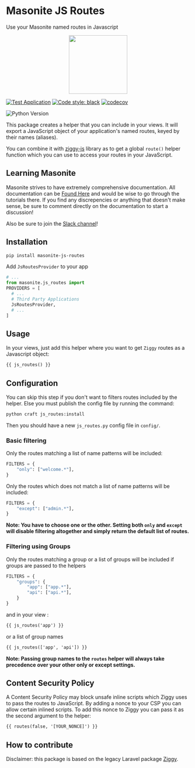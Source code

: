 # Masonite JS Routes

Use your Masonite named routes in Javascript

<p align="center">
<img src="https://i.imgur.com/rEXcoMn.png" width="160px">
</p>

[![Test Application](https://github.com/girardinsamuel/masonite-js-routes/workflows/Test%20Application/badge.svg?branch=master)](https://github.com/girardinsamuel/masonite-js-routes/actions)
[![Code style: black](https://img.shields.io/badge/code%20style-black-000000.svg)](https://github.com/psf/black)
[![codecov](https://codecov.io/gh/girardinsamuel/masonite-js-routes/branch/master/graph/badge.svg)](https://codecov.io/gh/girardinsamuel/masonite-js-routes)

<img src="https://img.shields.io/badge/python-3.5+-blue.svg" alt="Python Version">

This package creates a helper that you can include in your views. It will export a JavaScript object of your application's named routes, keyed by their names (aliases).

You can combine it with [ziggy-js](#) library as to get a global `route()` helper function which you can use to access your routes in your JavaScript.

## Learning Masonite

Masonite strives to have extremely comprehensive documentation. All documentation can be [Found Here](https://masoniteframework.gitbooks.io/docs/content/) and would be wise to go through the tutorials there. If you find any discrepencies or anything that doesn't make sense, be sure to comment directly on the documentation to start a discussion!

Also be sure to join the [Slack channel](https://masoniteframework.gitbooks.io/docs/content/)!

## Installation

```bash
pip install masonite-js-routes
```

Add `JsRoutesProvider` to your app

```python
# ...
from masonite.js_routes import
PROVIDERS = [
  # ...
  # Third Party Applications
  JsRoutesProvider,
  # ...
]
```

## Usage

In your views, just add this helper where you want to get `Ziggy` routes as a Javascript object:

```html
{{ js_routes() }}
```

## Configuration

You can skip this step if you don't want to filters routes included by the helper.
Else you must publish the config file by running the command:

```bash
python craft js_routes:install
```

Then you should have a new `js_routes.py` config file in `config/`.

### Basic filtering

Only the routes matching a list of name patterns will be included:

```python
FILTERS = {
    "only": ["welcome.*"],
}
```

Only the routes which does not match a list of name patterns will be included:

```python
FILTERS = {
    "except": ["admin.*"],
}
```

**Note: You have to choose one or the other. Setting both `only` and `except` will disable filtering altogether and simply return the default list of routes.**

### Filtering using Groups

Only the routes matching a group or a list of groups will be included if
groups are passed to the helpers

```python
FILTERS = {
    "groups": {
        "app": ["app.*"],
        "api": ["api.*"],
    }
}
```

and in your view :

```html
{{ js_routes('app') }}
```

or a list of group names

```html
{{ js_routes(['app', 'api']) }}
```

**Note: Passing group names to the `routes` helper will always take precedence over your other only or except settings.**

## Content Security Policy

A Content Security Policy may block unsafe inline scripts which Ziggy uses to pass the routes to JavaScript. By adding a nonce to your CSP you can allow certain inlined scripts. To add this nonce to Ziggy you can pass it as the second argument to the helper:

```html
{{ routes(false, '[YOUR_NONCE]') }}
```

## How to contribute

Disclaimer: this package is based on the legacy Laravel package [Ziggy](https://github.com/tighten/ziggy).
